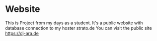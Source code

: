 # Website
This is Project from my days as a student. It's a public website with database connection to my hoster strato.de
You can visit the public site https://dj-ara.de
